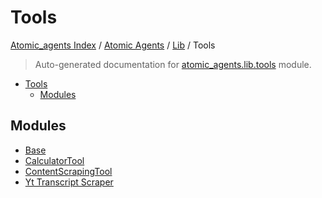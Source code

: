 # Tools

[Atomic_agents Index](../../../README.md#atomic_agents-index) / [Atomic Agents](../../index.md#atomic-agents) / [Lib](../index.md#lib) / Tools

> Auto-generated documentation for [atomic_agents.lib.tools](../../../../../atomic_agents/lib/tools/__init__.py) module.

- [Tools](#tools)
  - [Modules](#modules)

## Modules

- [Base](./base.md)
- [CalculatorTool](./calculator_tool.md)
- [ContentScrapingTool](./content_scraping_tool.md)
- [Yt Transcript Scraper](./yt_transcript_scraper.md)